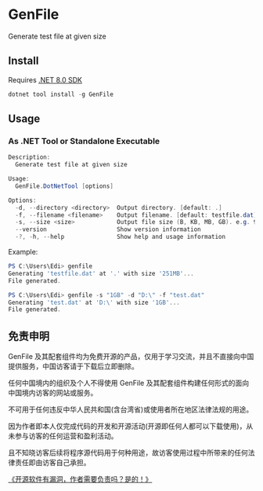 # GenFile

Generate test file at given size

## Install

Requires [.NET 8.0 SDK](https://dot.net)

```powershell
dotnet tool install -g GenFile
```

## Usage

### As .NET Tool or Standalone Executable

```powershell
Description:
  Generate test file at given size

Usage:
  GenFile.DotNetTool [options]

Options:
  -d, --directory <directory>  Output directory. [default: .]
  -f, --filename <filename>    Output filename. [default: testfile.dat]
  -s, --size <size>            Output file size (B, KB, MB, GB). e.g. 996MB [default: 251MB]
  --version                    Show version information
  -?, -h, --help               Show help and usage information
```

Example:

```powershell
PS C:\Users\Edi> genfile
Generating 'testfile.dat' at '.' with size '251MB'...
File generated.
```

```powershell
PS C:\Users\Edi> genfile -s "1GB" -d "D:\" -f "test.dat"
Generating 'test.dat' at 'D:\' with size '1GB'...
File generated.
```

## 免责申明

GenFile 及其配套组件均为免费开源的产品，仅用于学习交流，并且不直接向中国提供服务，中国访客请于下载后立即删除。

任何中国境内的组织及个人不得使用 GenFile 及其配套组件构建任何形式的面向中国境内访客的网站或服务。

不可用于任何违反中华人民共和国(含台湾省)或使用者所在地区法律法规的用途。

因为作者即本人仅完成代码的开发和开源活动(开源即任何人都可以下载使用)，从未参与访客的任何运营和盈利活动。

且不知晓访客后续将程序源代码用于何种用途，故访客使用过程中所带来的任何法律责任即由访客自己承担。

[《开源软件有漏洞，作者需要负责吗？是的！》](https://go.edi.wang/aka/os251)